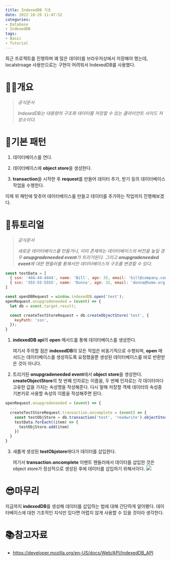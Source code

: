 ```yaml
---
title: IndexedDB 기초
date: 2022-10-26 11:47:52
categories:
- Database
- IndexedDB
tags:
- Basic
- Tutorial
---
```

최근 프로젝트를 진행하며 꽤 많은 데이터를 브라우저상에서 저장해야 했는데, localstroage 사용만으로는 구현이 어려워서 IndexedDB를 사용했다.

# 🙋‍♂️개요

> *공식문서*
> 
> *IndexedDB는 대용량의 구조화 데이터를 저장할 수 있는 클라이언트 사이드 저장소이다.*

# 🔧기본 패턴

1. 데이터베이스를 연다.

2. 데이터베이스에 **object store**을 생성한다.

3. **transaction**을 시작한 후 **request**를 만들어 데이터 추가, 받기 등의 데이터베이스 작업을 수행한다.

이제 위 패턴에 맞추어 데이터베이스를 만들고 데이터를 추가하는 작업까지 진행해보겠다.

# 👶튜토리얼
>*공식문서*
>
>*새로운 데이터베이스를 만들거나, 이미 존재하는 데이터베이스의 버전을 높일 경우 **onupgradeneeded event**가 트리거된다. 그리고 **onupgradeneeded event**에 대한 핸들러를 통해서만 데이터베이스의 구조를 변경할 수 있다.*
```js
const testData = [
  { ssn: '444-44-4444', name: 'Bill', age: 35, email: 'bill@company.com' },
  { ssn: '555-55-5555', name: 'Donna', age: 32, email: 'donna@home.org' },
]

const openDBRequest = window.indexedDB.open('test');
openRequest.onupgradeneeded = (event) => {
  let db = event.target.result;

  const createTestStoreRequest = db.createObjectStore('test', {
    keyPath: 'ssn',
  });
}
```
1. **indexedDB api**의 **open** 메서드를 통해 데이터베이스를 생성한다.

    여기서 주의할 점은 **indexedDB**의 모든 작업은 비동기적으로 수행되며, **open** 메서드는 데이터베이스를 생성하도록 요청했을뿐 생성된 데이터베이스를 바로 반환받은 것이 아니다.
2. 트리거된 **onupgradeneeded event**에서 **object store**을 생성한다.
    **createObjectStore**의 첫 번째 인자로는 이름을, 두 번째 인자로는 각 데이터마다 고유한 값을 가지는 속성명을 작성해준다. 다시 말해 저장할 객체 데이터의 속성중 기본키로 사용할 속성의 이름을 작성해주면 된다.
```js
openRequest.onupgradeneeded = (event) => {
  ...
  createTestStoreRequest.transaction.oncomplete = (event) => {
    const testObjStore = db.transaction('test', 'readwrite').objectStore('test')
    testData.forEach((item) => {
      testObjStore.add(item)
    })
  }
}
```
3. 새롭게 생성된 **testObjstore**에다가 데이터를 삽입한다.

    여기서 **transaction.oncomplete** 이벤트 핸들러에서 데이터를 삽입한 것은 object store가 정상적으로 생성된 후에 데이터를 삽입하기 위해서이다.
![](image1.PNG)
    
# 😎마무리
지금까지 **indexedDB**를 생성해 데이터를 삽입하는 법에 대해 간단하게 알아봤다. 데이터베이스에 대한 기초적인 지식만 있다면 어렵지 않게 사용할 수 있을 것이라 생각한다. 

# 📚참고자료

- https://developer.mozilla.org/en-US/docs/Web/API/IndexedDB_API